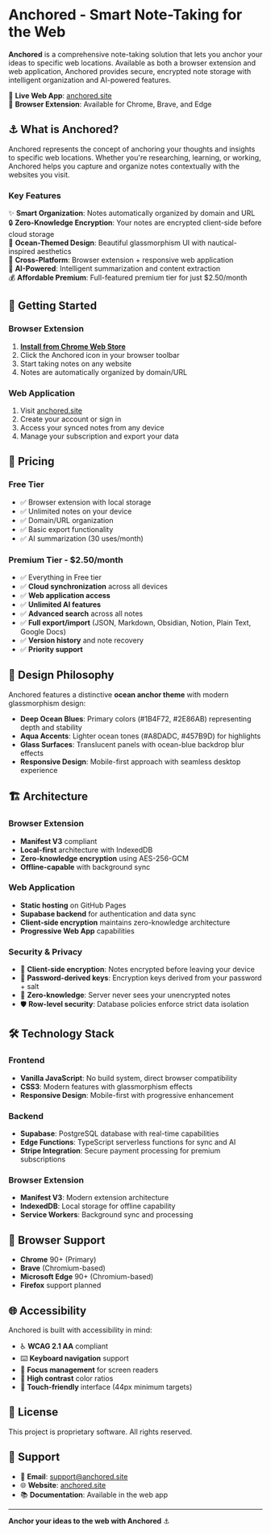 # Anchored - Smart Note-Taking for the Web

**Anchored** is a comprehensive note-taking solution that lets you anchor your ideas to specific web locations. Available as both a browser extension and web application, Anchored provides secure, encrypted note storage with intelligent organization and AI-powered features.

🌊 **Live Web App**: [anchored.site](https://anchored.site)  
🔗 **Browser Extension**: Available for Chrome, Brave, and Edge

## ⚓ What is Anchored?

Anchored represents the concept of anchoring your thoughts and insights to specific web locations. Whether you're researching, learning, or working, Anchored helps you capture and organize notes contextually with the websites you visit.

### Key Features

✨ **Smart Organization**: Notes automatically organized by domain and URL  
🔒 **Zero-Knowledge Encryption**: Your notes are encrypted client-side before cloud storage  
🌊 **Ocean-Themed Design**: Beautiful glassmorphism UI with nautical-inspired aesthetics  
📱 **Cross-Platform**: Browser extension + responsive web application  
🤖 **AI-Powered**: Intelligent summarization and content extraction  
💰 **Affordable Premium**: Full-featured premium tier for just $2.50/month  

## 🚀 Getting Started

### Browser Extension
1. **[Install from Chrome Web Store](https://chromewebstore.google.com/detail/anchored-%E2%80%93-notes-highligh/llkmfidpbpfgdgjlohgpomdjckcfkllg)** 
2. Click the Anchored icon in your browser toolbar
3. Start taking notes on any website
4. Notes are automatically organized by domain/URL

### Web Application
1. Visit [anchored.site](https://anchored.site)
2. Create your account or sign in
3. Access your synced notes from any device
4. Manage your subscription and export your data

## 💎 Pricing

### Free Tier
- ✅ Browser extension with local storage
- ✅ Unlimited notes on your device
- ✅ Domain/URL organization
- ✅ Basic export functionality
- ✅ AI summarization (30 uses/month)

### Premium Tier - $2.50/month
- ✅ Everything in Free tier
- ✅ **Cloud synchronization** across all devices
- ✅ **Web application access**
- ✅ **Unlimited AI features**
- ✅ **Advanced search** across all notes
- ✅ **Full export/import** (JSON, Markdown, Obsidian, Notion, Plain Text, Google Docs)
- ✅ **Version history** and note recovery
- ✅ **Priority support**

## 🎨 Design Philosophy

Anchored features a distinctive **ocean anchor theme** with modern glassmorphism design:

- **Deep Ocean Blues**: Primary colors (#1B4F72, #2E86AB) representing depth and stability
- **Aqua Accents**: Lighter ocean tones (#A8DADC, #457B9D) for highlights
- **Glass Surfaces**: Translucent panels with ocean-blue backdrop blur effects
- **Responsive Design**: Mobile-first approach with seamless desktop experience

## 🏗️ Architecture

### Browser Extension
- **Manifest V3** compliant
- **Local-first** architecture with IndexedDB
- **Zero-knowledge encryption** using AES-256-GCM
- **Offline-capable** with background sync

### Web Application
- **Static hosting** on GitHub Pages
- **Supabase backend** for authentication and data sync
- **Client-side encryption** maintains zero-knowledge architecture
- **Progressive Web App** capabilities

### Security & Privacy
- 🔐 **Client-side encryption**: Notes encrypted before leaving your device
- 🔑 **Password-derived keys**: Encryption keys derived from your password + salt
- 🚫 **Zero-knowledge**: Server never sees your unencrypted notes
- 🛡️ **Row-level security**: Database policies enforce strict data isolation

## 🛠️ Technology Stack

### Frontend
- **Vanilla JavaScript**: No build system, direct browser compatibility
- **CSS3**: Modern features with glassmorphism effects
- **Responsive Design**: Mobile-first with progressive enhancement

### Backend
- **Supabase**: PostgreSQL database with real-time capabilities
- **Edge Functions**: TypeScript serverless functions for sync and AI
- **Stripe Integration**: Secure payment processing for premium subscriptions

### Browser Extension
- **Manifest V3**: Modern extension architecture
- **IndexedDB**: Local storage for offline capability
- **Service Workers**: Background sync and processing

## 📱 Browser Support

- **Chrome** 90+ (Primary)
- **Brave** (Chromium-based)
- **Microsoft Edge** 90+ (Chromium-based)
- **Firefox** support planned

## 🌐 Accessibility

Anchored is built with accessibility in mind:

- ♿ **WCAG 2.1 AA** compliant
- ⌨️ **Keyboard navigation** support
- 🎯 **Focus management** for screen readers
- 🎨 **High contrast** color ratios
- 📱 **Touch-friendly** interface (44px minimum targets)

## 📄 License

This project is proprietary software. All rights reserved.

## 🤝 Support

- 📧 **Email**: support@anchored.site
- 🌐 **Website**: [anchored.site](https://anchored.site)
- 📚 **Documentation**: Available in the web app

---

**Anchor your ideas to the web with Anchored** ⚓
